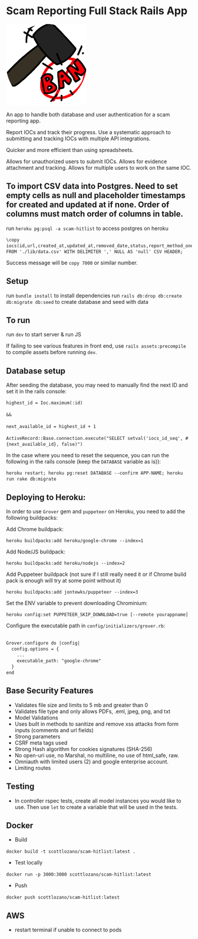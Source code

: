 # Scam Reporting Full Stack Rails App

![Spam Banned Icon](https://github.com/AngelLozan/scam-hitlist/blob/main/app/assets/images/ban.png?raw=true)

An app to handle both database and user authentication for a scam reporting app.

Report IOCs and track their progress. Use a systematic approach to submitting and tracking IOCs with multiple API integrations.

Quicker and more efficient than using spreadsheets.

Allows for unauthorized users to submit IOCs. Allows for evidence attachment and tracking. Allows for multiple users to work on the same IOC.

## To import CSV data into Postgres. Need to set empty cells as null and placeholder timestamps for created and updated at if none. Order of columns must match order of columns in table.

run `heroku pg:psql -a scam-hitlist` to access postgres on heroku

```
\copy iocs(id,url,created_at,updated_at,removed_date,status,report_method_one,report_method_two,form,host,follow_up_date,follow_up_count,comments) FROM './lib/data.csv' WITH DELIMITER ',' NULL AS 'null' CSV HEADER;

```
Success message will be `copy 7000` or similar number.

## Setup
run `bundle install` to install dependencies
run `rails db:drop db:create db:migrate db:seed` to create database and seed with data

## To run
run `dev` to start server & run JS

If failing to see various features in front end, use `rails assets:precompile` to compile assets before running `dev`.


## Database setup
After seeding the database, you may need to manually find the next ID and set it in the rails console:

```
highest_id = Ioc.maximum(:id)

&&

next_available_id = highest_id + 1

ActiveRecord::Base.connection.execute("SELECT setval('iocs_id_seq', #{next_available_id}, false)")
```
In the case where you need to reset the sequence, you can run the following in the rails console (keep the `DATABASE` variable as is)):

```
heroku restart; heroku pg:reset DATABASE --confirm APP-NAME; heroku run rake db:migrate
```

## Deploying to Heroku:

In order to use `Grover` gem and `puppeteer` on Heroku, you need to add the following buildpacks:

Add Chrome buildpack:

```
heroku buildpacks:add heroku/google-chrome --index=1

```
Add Node/JS buildpack:

```
heroku buildpacks:add heroku/nodejs --index=2
```

Add Puppeteer buildpack (not sure if I still really need it or if Chrome build pack is enough will try at some point without it)

```
heroku buildpacks:add jontewks/puppeteer --index=3
```
Set the ENV variable to prevent downloading Chrominium:

```
heroku config:set PUPPETEER_SKIP_DOWNLOAD=true [--remote yourappname]

```
Configure the executable path in `config/initializers/grover.rb`:

```

Grover.configure do |config|
  config.options = {
    ...
    executable_path: "google-chrome"
  }
end
```

## Base Security Features

- Validates file size and limits to 5 mb and greater than 0
- Validates file type and only allows PDFs, .eml, jpeg, png, and txt
- Model Validations
- Uses built in methods to sanitize and remove xss attacks from form inputs (comments and url fields)
- Strong parameters
- CSRF meta tags used
- Strong Hash algorithm for cookies signatures (SHA-256)
- No open-uri use, no Marshal, no multiline, no use of html_safe, raw.
- Omniauth with limited users (2) and google enterprise account.
- Limiting routes

## Testing

- In controller rspec tests, create all model instances you would like to use. Then use `let` to create a variable that will be used in the tests.
  
## Docker

- Build

`docker build -t scottlozano/scam-hitlist:latest .`

- Test locally

`docker run -p 3000:3000 scottlozano/scam-hitlist:latest`

- Push 

`docker push scottlozano/scam-hitlist:latest`


## AWS

- restart terminal if unable to connect to pods


